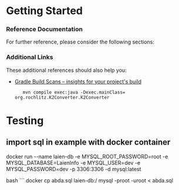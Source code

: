 # Getting Started

### Reference Documentation
For further reference, please consider the following sections:



### Additional Links
These additional references should also help you:

* [Gradle Build Scans – insights for your project's build](https://scans.gradle.com#gradle)

         mvn compile exec:java -Dexec.mainClass= org.rochlitz.K2Converter.K2Converter

# Testing

## import sql in example with docker container

docker run --name laien-db -e MYSQL_ROOT_PASSWORD=root -e MYSQL_DATABASE=LaienInfo -e MYSQL_USER=dev -e MYSQL_PASSWORD=dev -p 3306:3306 -d mysql:latest


bash ```
docker cp abda.sql laien-db:/
mysql  -proot -uroot < abda.sql
```

